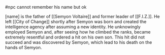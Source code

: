 #npc 
cannot remember his name but ok

[name] is the father of [[Semyon Voltaire]] and former leader of [[F.I.Z.]]. He left [[City of Change]] shortly after Semyon was born and created the intelligence agency after assuming a new identity. He unknowingly employed Semyon and, after seeing how he climbed the ranks, became extremely resentful and ordered a hit on his own son. This hit did not succeed and was discovered by Semyon, which lead to his death on the hands of Semyon.